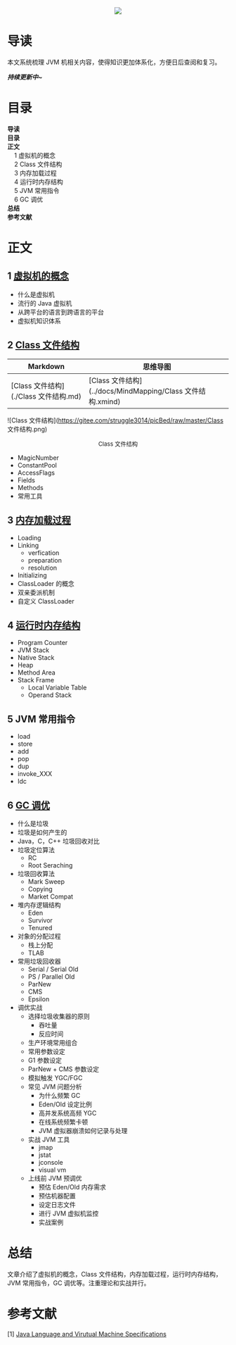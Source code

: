 <div align="center"><img src="https://gitee.com/struggle3014/picBed/raw/master/name_code.png"></div>

# 导读

本文系统梳理 JVM 机相关内容，使得知识更加体系化，方便日后查阅和复习。

***持续更新中~***



# 目录

<nav>
<a href='#导读' style='text-decoration:none;font-weight:bolder'>导读</a><br/>
<a href='#目录' style='text-decoration:none;font-weight:bolder'>目录</a><br/>
<a href='#正文' style='text-decoration:none;font-weight:bolder'>正文</a><br/>
&nbsp;&nbsp;&nbsp;&nbsp;<a href='#1 虚拟机的概念' style='text-decoration:none;${border-style}'>1 虚拟机的概念</a><br/>
&nbsp;&nbsp;&nbsp;&nbsp;<a href='#2 Class 文件结构' style='text-decoration:none;${border-style}'>2 Class 文件结构</a><br/>
&nbsp;&nbsp;&nbsp;&nbsp;<a href='#3 内存加载过程' style='text-decoration:none;${border-style}'>3 内存加载过程</a><br/>
&nbsp;&nbsp;&nbsp;&nbsp;<a href='#4 运行时内存结构' style='text-decoration:none;${border-style}'>4 运行时内存结构</a><br/>
&nbsp;&nbsp;&nbsp;&nbsp;<a href='#5 JVM 常用指令' style='text-decoration:none;${border-style}'>5 JVM 常用指令</a><br/>
&nbsp;&nbsp;&nbsp;&nbsp;<a href='#6 GC 调优' style='text-decoration:none;${border-style}'>6 GC 调优</a><br/>
<a href='#总结' style='text-decoration:none;font-weight:bolder'>总结</a><br/>
<a href='#参考文献' style='text-decoration:none;font-weight:bolder'>参考文献</a><br/>
</nav>

# 正文

## 1 [虚拟机的概念](./虚拟机的概念.md)

* 什么是虚拟机
* 流行的 Java 虚拟机
* 从跨平台的语言到跨语言的平台
* 虚拟机知识体系



## 2 [Class 文件结构](./Class文件结构.md)

| Markdown                              | 思维导图                                                   |
| ------------------------------------- | ---------------------------------------------------------- |
| [Class 文件结构](./Class 文件结构.md) | [Class 文件结构](../docs/MindMapping/Class 文件结构.xmind) |

![Class 文件结构](https://gitee.com/struggle3014/picBed/raw/master/Class 文件结构.png)

<div align="center"><font size="2">Class 文件结构</font></div>

* MagicNumber
* ConstantPool
* AccessFlags
* Fields
* Methods
* 常用工具



## 3 [内存加载过程](./类加载，链接，初始化.md)

* Loading
* Linking
  * verfication
  * preparation
  * resolution
* Initializing
* ClassLoader 的概念
* 双亲委派机制
* 自定义 ClassLoader



## 4 [运行时内存结构](./运行时数据区.md)

* Program Counter
* JVM Stack
* Native Stack
* Heap
* Method Area
* Stack Frame
  * Local Variable Table
  * Operand Stack



## 5 JVM 常用指令

* load
* store
* add
* pop
* dup
* invoke_XXX
* ldc



## 6 [GC 调优](./GC及其调优.md)

* 什么是垃圾
* 垃圾是如何产生的
* Java，C，C++ 垃圾回收对比
* 垃圾定位算法
  * RC
  * Root Seraching
* 垃圾回收算法
  * Mark Sweep
  * Copying
  * Market Compat
* 堆内存逻辑结构
  * Eden
  * Survivor
  * Tenured
* 对象的分配过程
  * 栈上分配
  * TLAB
* 常用垃圾回收器
  * Serial / Serial Old
  * PS / Parallel Old
  * ParNew
  * CMS
  * Epsilon
* 调优实战
  * 选择垃圾收集器的原则
    * 吞吐量
    * 反应时间
  * 生产环境常用组合
  * 常用参数设定
  * G1 参数设定
  * ParNew + CMS 参数设定
  * 模拟触发 YGC/FGC
  * 常见 JVM 问题分析
    * 为什么频繁 GC
    * Eden/Old 设定比例
    * 高并发系统高频 YGC
    * 在线系统频繁卡顿
    * JVM 虚拟器崩溃如何记录与处理
  * 实战 JVM 工具
    * jmap
    * jstat
    * jconsole
    * visual vm
  * 上线前 JVM 预调优
    * 预估 Eden/Old 内存需求
    * 预估机器配置
    * 设定日志文件
    * 进行 JVM 虚拟机监控
    * 实战案例



# 总结

文章介绍了虚拟机的概念，Class 文件结构，内存加载过程，运行时内存结构，JVM 常用指令，GC 调优等。注重理论和实战并行。



# 参考文献

[1] [Java Language and Virutual Machine Specifications](https://docs.oracle.com/javase/specs/index.html)